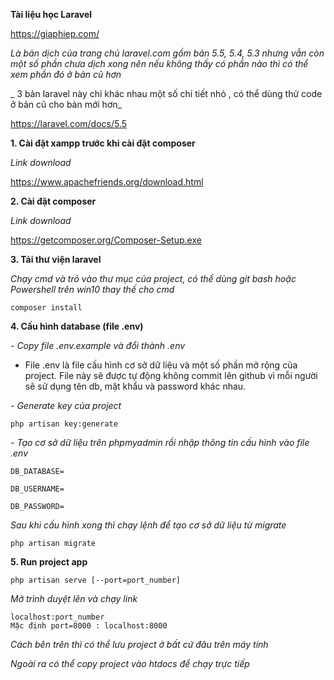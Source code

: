 **Tài liệu học Laravel**

https://giaphiep.com/

_Là bản dịch của trang chủ laravel.com gồm bản 5.5, 5.4, 5.3 nhưng vẫn còn một số phần chưa dịch xong nên nếu không thấy có phần nào thì có thể xem phần đó ở bản cũ hơn_

_ 3 bản laravel này chỉ khác nhau một số chi tiết nhỏ , có thể dùng thử code ở bản cũ cho bản mới hơn_

https://laravel.com/docs/5.5

**1. Cài đặt xampp trước khi cài đặt composer**

_Link download_

https://www.apachefriends.org/download.html

**2. Cài đặt composer**

_Link download_

https://getcomposer.org/Composer-Setup.exe

**3. Tải thư viện laravel**

_Chạy cmd và trỏ vào thư mục của project, có thể dùng git bash hoặc Powershell trên win10 thay thế cho cmd_

    composer install

**4. Cấu hình database (file .env)**

_- Copy file .env.example và đổi thành .env_

- File .env là file cấu hình cơ sở dữ liệu và một số phần mở rộng của project. File này sẽ được tự động không commit lên github vì mỗi người sẽ sử dụng tên db, mật khẩu và password khác nhau.

_- Generate key của project_

    php artisan key:generate

_- Tạo cơ sở dữ liệu trên phpmyadmin rồi nhập thông tin cấu hình vào file .env_

    DB_DATABASE=

    DB_USERNAME=

    DB_PASSWORD=

_Sau khi cấu hình xong thì chạy lệnh để tạo cơ sở dữ liệu từ migrate_

    php artisan migrate

**5. Run project app**

    php artisan serve [--port=port_number]

_Mở trình duyệt lên và chạy link_

    localhost:port_number 
    Mặc định port=8000 : localhost:8000

_Cách bên trên thì có thể lưu project ở bất cứ đâu trên máy tính_ 

_Ngoài ra có thể copy project vào htdocs để chạy trực tiếp_




